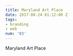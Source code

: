 ```yaml
---
title: Maryland Art Place
date: 2017-08-24 01:12:00 Z
tags:
- branding
- web
num: '03'
---
```


Maryland Art Place